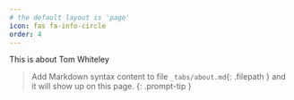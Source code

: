 ```yaml
---
# the default layout is 'page'
icon: fas fa-info-circle
order: 4
---
```


This is about Tom Whiteley

> Add Markdown syntax content to file `_tabs/about.md`{: .filepath } and it will show up on this page.
{: .prompt-tip }
